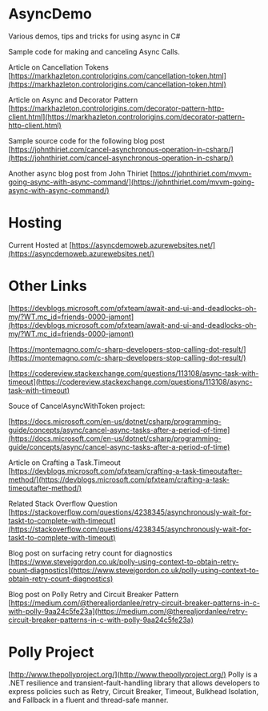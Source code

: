 # AsyncDemo
Various demos, tips and tricks for using async in C#

Sample code for making and canceling Async Calls. 

Article on Cancellation Tokens 
[https://markhazleton.controlorigins.com/cancellation-token.html](https://markhazleton.controlorigins.com/cancellation-token.html)

Article on Async and Decorator Pattern
[https://markhazleton.controlorigins.com/decorator-pattern-http-client.html](https://markhazleton.controlorigins.com/decorator-pattern-http-client.html)

Sample source code for the following blog post 
[https://johnthiriet.com/cancel-asynchronous-operation-in-csharp/](https://johnthiriet.com/cancel-asynchronous-operation-in-csharp/)

Another async blog post from John Thiriet
[https://johnthiriet.com/mvvm-going-async-with-async-command/](https://johnthiriet.com/mvvm-going-async-with-async-command/)

# Hosting
Current Hosted at [https://asyncdemoweb.azurewebsites.net/](https://asyncdemoweb.azurewebsites.net/)
# Other Links

[https://devblogs.microsoft.com/pfxteam/await-and-ui-and-deadlocks-oh-my/?WT.mc_id=friends-0000-jamont](https://devblogs.microsoft.com/pfxteam/await-and-ui-and-deadlocks-oh-my/?WT.mc_id=friends-0000-jamont)

[https://montemagno.com/c-sharp-developers-stop-calling-dot-result/](https://montemagno.com/c-sharp-developers-stop-calling-dot-result/)

[https://codereview.stackexchange.com/questions/113108/async-task-with-timeout](https://codereview.stackexchange.com/questions/113108/async-task-with-timeout)

Souce of CancelAsyncWithToken project:

[https://docs.microsoft.com/en-us/dotnet/csharp/programming-guide/concepts/async/cancel-async-tasks-after-a-period-of-time](https://docs.microsoft.com/en-us/dotnet/csharp/programming-guide/concepts/async/cancel-async-tasks-after-a-period-of-time)

Article on Crafting a Task.Timeout
[https://devblogs.microsoft.com/pfxteam/crafting-a-task-timeoutafter-method/](https://devblogs.microsoft.com/pfxteam/crafting-a-task-timeoutafter-method/)

Related Stack Overflow Question
[https://stackoverflow.com/questions/4238345/asynchronously-wait-for-taskt-to-complete-with-timeout](https://stackoverflow.com/questions/4238345/asynchronously-wait-for-taskt-to-complete-with-timeout)

Blog post on surfacing retry count for diagnostics
[https://www.stevejgordon.co.uk/polly-using-context-to-obtain-retry-count-diagnostics](https://www.stevejgordon.co.uk/polly-using-context-to-obtain-retry-count-diagnostics)

Blog post on Polly Retry and Circuit Breaker Pattern
[https://medium.com/@therealjordanlee/retry-circuit-breaker-patterns-in-c-with-polly-9aa24c5fe23a](https://medium.com/@therealjordanlee/retry-circuit-breaker-patterns-in-c-with-polly-9aa24c5fe23a)


# Polly Project
[http://www.thepollyproject.org/](http://www.thepollyproject.org/)
Polly is a .NET resilience and transient-fault-handling library that allows developers to express policies such as Retry, Circuit Breaker, Timeout, Bulkhead Isolation, and Fallback in a fluent and thread-safe manner.

